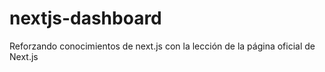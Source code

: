 # nextjs-dashboard
Reforzando conocimientos de next.js con la lección de la página oficial de Next.js
